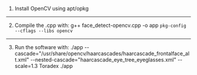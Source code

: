 1. Install OpenCV using apt/opkg
	<!-- here -->

-----------------------------------------------------------------------------------------
2. Compile the .cpp with:
	g++ face_detect-opencv.cpp -o app `pkg-config --cflags --libs opencv`

-----------------------------------------------------------------------------------------
3. Run the software with:
	./app --cascade="/usr/share/opencv/haarcascades/haarcascade_frontalface_alt.xml" --nested-cascade="haarcascade_eye_tree_eyeglasses.xml" --scale=1.3
	Toradex ./app